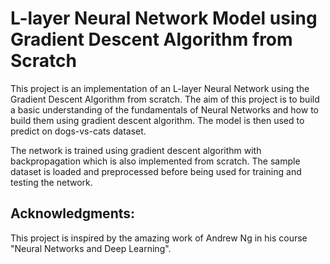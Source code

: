 # L-layer Neural Network Model using Gradient Descent Algorithm from Scratch
This project is an implementation of an L-layer Neural Network using the Gradient Descent Algorithm from scratch. The aim of this project is to build a basic understanding of the fundamentals of Neural Networks and how to build them using gradient descent algorithm. The model is then used to predict on dogs-vs-cats dataset.

The network is trained using gradient descent algorithm with backpropagation which is also implemented from scratch. The sample dataset is loaded and preprocessed before being used for training and testing the network.

## Acknowledgments:
This project is inspired by the amazing work of Andrew Ng in his course "Neural Networks and Deep Learning".
